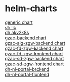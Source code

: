 # helm-charts
[generic chart](charts/generic/)\
[dh lib](charts/dh-lib/)\
[dh akv2k8s](charts/dh-akv2k8s/)\
[gzac-backend chart](charts/gzac-backend/)\
[gzac-alg-zgw-backend chart](charts/gzac-alg-zgw-backend/)\
[gzac-fd-zgw-backend chart](charts/gzac-fd-zgw-backend/)\
[gzac-fd-zgw-frontend chart](charts/gzac-fd-zgw-frontend/)\
[gzac-sd-zgw-backend chart](charts/gzac-sd-zgw-backend/)\
[gzac-sd-zgw-frontend chart](charts/gzac-sd-zgw-frontend/)\
[dh-nl-portal-backend](charts/dh-nl-portal-backend/)\
[dh-nl-portal-frontend](charts/dh-nl-portal-frontend/)

